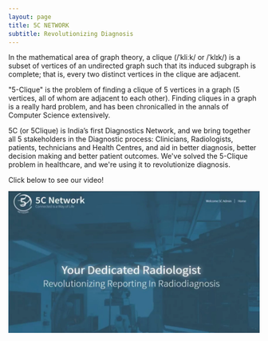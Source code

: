 ```yaml
---
layout: page
title: 5C NETWORK
subtitle: Revolutionizing Diagnosis
---
```


In the mathematical area of graph theory, a clique (/ˈkliːk/ or /ˈklɪk/) is a subset of vertices of an undirected graph such that its induced subgraph is complete; that is, every two distinct vertices in the clique are adjacent.

"5-Clique" is the problem of finding a clique of 5 vertices in a graph (5 vertices, all of whom are adjacent to each other). Finding cliques in a graph is a really hard problem, and has been chronicalled in the annals of Computer Science extensively.

5C (or 5Clique) is India’s first Diagnostics Network, and we bring together all 5 stakeholders in the Diagnostic process: Clinicians, Radiologists, patients, technicians and Health Centres, and aid in better diagnosis, better decision making and better patient outcomes. We've solved the 5-Clique problem in healthcare, and we're using it to revolutionize diagnosis.

Click below to see our video!

[![5C Network](/img/video.jpg)](https://www.youtube.com/watch?v=VYwt7MajSGA)

